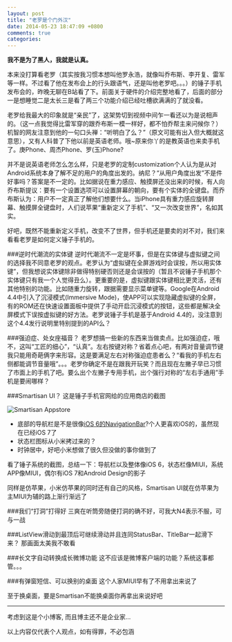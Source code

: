 ```yaml
---
layout: post
title: "老罗是个门外汉"
date: 2014-05-23 18:47:09 +0800
comments: true
categories: 
---
```


**我不是为了黑人，我就是认真。**

本来没打算看老罗（其实按我习惯本想叫他罗永浩，就像叫乔布斯、李开复、雷军等一样。不过看了他在发布会上的行头跟语气，还是叫他老罗吧。。。）的锤子手机发布会的，昨晚无聊在B站看了下。前面关于硬件的介绍完整地看了，后面的部分一是想睡觉二是太长三是看了两三个功能介绍已经吐槽欲满满的了就没看。

老罗给我最大的印象就是“亲民”了，这架势切到视频中间乍一看还以为是说相声的。（这一点我觉得比雷军穿的跟乔布斯一模一样好，都不怕乔帮主来问候你？）机智的网友注意到他的一句口头禅：“听明白了么？”（原文可能有出入但大概就这意思），又有人科普了下他以前是英语老师。哦~原来你丫的是教英语也来卖手机了。庚Phone、周杰Phone、罗(玉)Phone?

并不是说英语老师怎么怎么样，只是老罗的定制customization个人认为是从对Android系统本身了解不足的用户的角度出发的。纳尼？“从用户角度出发”不是件好事吗？答案是不一定的。比如据说在重力感应、触摸屏还没出来的时候，有人向乔布斯提议：要有一个设置选项可以设置屏幕的朝向，要有个实体的全键盘。而乔布斯认为：用户不一定真正了解他们想要什么。当iPhone具有重力感应旋转屏幕、触摸屏全键盘时，人们说苹果“重新定义了手机”、“又一次改变世界”，名如其实。

好吧，既然不能重新定义手机，改变不了世界，但手机还是要卖的对不对，我们来看看老罗是如何定义锤子手机的。

<!-- more -->

###逆时代潮流的实体键
逆时代潮流不一定是坏事，但是在实体键与虚拟键之间的选择我不同意老罗的观点。老罗认为“虚拟键在全屏游戏时会误按，所以用实体键”，但我想说实体键除非做得特别硬否则还是会误按的（暂且不说锤子手机那个实体键只有我一个人觉得丑么）。更重要的是，虚拟键跟实体键相比更灵活，还有其他特别的功能。比如随重力旋转，跟据需要显示菜单键等。Google在Android 4.4中引入了沉浸模式(Immersive Mode)，使APP可以实现隐藏虚拟键的全屏，有的ROM还在快速设置面板中提供了手动开启沉浸模式的按钮，这些都是解决全屏模式下误按虚拟键的好方法。老罗说锤子手机是基于Android 4.4的，没注意到这个4.4发行说明里特别提到的API么？


###强迫症、处女座福音？
老罗想搞一些新的东西来当做卖点。比如强迫症，哦不，这叫“工匠的细心”，“认真”。左右按键对称？省着点心吧，有两对音量调节键我只能用奇葩俩字来形容。这是要满足左右对称强迫症患者么？“看我的手机左右侧都能调节音量哦”。。。老罗你确定不是在跟我开玩笑？而且现在左撇子早已习惯了市面上的手机了吧。要么出个左撇子专用手机，出个强行对称的“左右手通用”手机是要闹哪样？

###Smartisan UI？
这是锤子手机官网给的应用商店的截图

![Smartisan Appstore](http://static.smartisanos.cn/asset1400759362110/img/product_image/webkit/os/app-store.jpg)

- 底部的导航栏是不是很像[iOS 6的NavigationBar](http://i.stack.imgur.com/8o3Du.png)?个人更喜欢iOS的，虽然现在已经iOS 7了
- 状态栏图标从小米拷过来的？
- 时钟居中，好吧小米想做了很久但没做的事你做到了

看了锤子系统的截图，总结一下：导航栏以及整体像iOS 6，状态栏像MIUI，系统APP像MIUI，偶尔有iOS 7和Android Design的影子 

同样是仿苹果，小米仿苹果的同时还有自己的风格，Smartisan UI就在仿苹果为主MIUI为辅的路上渐行渐远了

###我们“打洞”打得好
三爽在听筒旁随便打洞的确不好，可我大N4表示不服，可与一战

###ListView滑动到最顶后可继续滑动并且连同StatusBar、TitleBar一起滑下来？
那画面太美我不敢看

###长文字自动转换成长微博功能
这不应该是微博客户端的功能？系统这事都管。。。

###有弹窗短信、可以换别的桌面
这个人家MIUI早有了不用拿出来说了

至于换桌面，要是Smartisan不能换桌面你再拿出来说好吧


---
考虑到这是个小博客, 而且博主还不是企业家...

以上内容仅代表个人观点，如有得罪，不必包涵